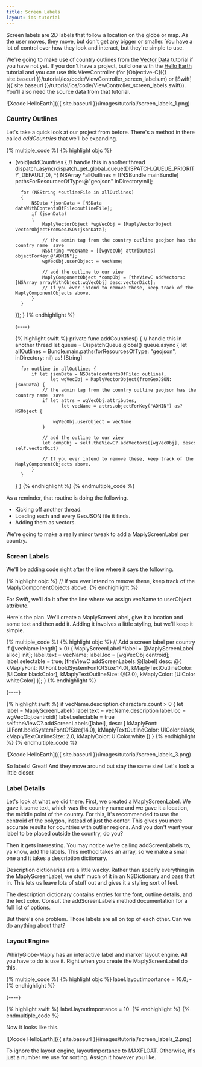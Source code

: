 ```yaml
---
title: Screen Labels
layout: ios-tutorial
---
```


Screen labels are 2D labels that follow a location on the globe or map.  As the user moves, they move, but don't get any bigger or smaller.  You have a lot of control over how they look and interact, but they're simple to use.

We're going to make use of country outlines from the [Vector Data](adding_vector_data.html) tutorial if you have not yet.  If you don't have a project, build one with the [Hello Earth](hello_earth.html) tutorial and you can use this ViewController (for [Objective-C]({{ site.baseurl }}/tutorial/ios/code/ViewController_screen_labels.m) or [Swift]({{ site.baseurl }}/tutorial/ios/code/ViewController_screen_labels.swift)).  You'll also need the source data from that tutorial.

![Xcode HelloEarth]({{ site.baseurl }}/images/tutorial/screen_labels_1.png)

### Country Outlines

Let's take a quick look at our project from before.  There's a method in there called _addCountries_ that we'll be expanding.

{% multiple_code %}
  {% highlight objc %}
- (void)addCountries
{
    // handle this in another thread
    dispatch_async(dispatch_get_global_queue(DISPATCH_QUEUE_PRIORITY_DEFAULT,0),
    ^{
        NSArray *allOutlines = [[NSBundle mainBundle] pathsForResourcesOfType:@"geojson" inDirectory:nil];

        for (NSString *outlineFile in allOutlines)
        {
            NSData *jsonData = [NSData dataWithContentsOfFile:outlineFile];
            if (jsonData)
            {
                MaplyVectorObject *wgVecObj = [MaplyVectorObject VectorObjectFromGeoJSON:jsonData];

                // the admin tag from the country outline geojson has the country name ­ save
                NSString *vecName = [[wgVecObj attributes] objectForKey:@"ADMIN"];
                wgVecObj.userObject = vecName;

                // add the outline to our view
                MaplyComponentObject *compObj = [theViewC addVectors:[NSArray arrayWithObject:wgVecObj] desc:vectorDict];
                // If you ever intend to remove these, keep track of the MaplyComponentObjects above.
            }
        }
    });
}
  {% endhighlight %}

  {----}

  {% highlight swift %}
private func addCountries() {
    // handle this in another thread
    let queue = DispatchQueue.global()
    queue.async {
        let allOutlines = Bundle.main.paths(forResourcesOfType: "geojson", inDirectory: nil) as! [String]

        for outline in allOutlines {
            if let jsonData = NSData(contentsOfFile: outline),
                   let wgVecObj = MaplyVectorObject(fromGeoJSON: jsonData) {
                // the admin tag from the country outline geojson has the country name ­ save
                if let attrs = wgVecObj.attributes,
                       let vecName = attrs.objectForKey("ADMIN") as? NSObject {

                    wgVecObj.userObject = vecName
                }

                // add the outline to our view
                let compObj = self.theViewC?.addVectors([wgVecObj], desc: self.vectorDict)

                // If you ever intend to remove these, keep track of the MaplyComponentObjects above.
            }
        }
    }
}
  {% endhighlight %}
{% endmultiple_code %}


As a reminder, that routine is doing the following.

- Kicking off another thread.
- Loading each and every GeoJSON file it finds.
- Adding them as vectors.

We're going to make a really minor tweak to add a MaplyScreenLabel per country.

### Screen Labels

We'll be adding code right after the line where it says the following.

{% highlight objc %}
­// If you ever intend to remove these, keep track of the MaplyComponentObjects above.
{% endhighlight %}

For Swift, we'll do it after the line where we assign vecName to userObject attribute.

Here's the plan.  We'll create a MaplyScreenLabel, give it a location and some text and then add it.  Adding it involves a little styling, but we'll keep it simple.

{% multiple_code %}
  {% highlight objc %}
// Add a screen label per country
if ([vecName length] > 0)
{
    MaplyScreenLabel *label = [[MaplyScreenLabel alloc] init];
    label.text = vecName;
    label.loc = [wgVecObj centroid];
    label.selectable = true;
    [theViewC addScreenLabels:@[label] desc:
        @{
            kMaplyFont: [UIFont boldSystemFontOfSize:14.0],
            kMaplyTextOutlineColor: [UIColor blackColor],
            kMaplyTextOutlineSize: @(2.0),
            kMaplyColor: [UIColor whiteColor]
        }];
}
  {% endhighlight %}

  {----}

  {% highlight swift %}
if vecName.description.characters.count > 0 {
    let label = MaplyScreenLabel()
    label.text = vecName.description
    label.loc = wgVecObj.centroid()
    label.selectable = true
    self.theViewC?.addScreenLabels([label],
        desc: [
            kMaplyFont: UIFont.boldSystemFontOfSize(14.0),
            kMaplyTextOutlineColor: UIColor.black,
            kMaplyTextOutlineSize: 2.0,
            kMaplyColor: UIColor.white
        ])
}
  {% endhighlight %}
{% endmultiple_code %}


![Xcode HelloEarth]({{ site.baseurl }}/images/tutorial/screen_labels_3.png)

So labels!  Great!  And they move around but stay the same size!  Let's look a little closer.

### Label Details

Let's look at what we did there.  First, we created a MaplyScreenLabel.  We gave it some text, which was the country name and we gave it a location, the middle point of the country.  For this, it's recommended to use the centroid of the polygon, instead of just the center. This gives you more accurate results for countries with outlier regions. And you don't want your label to be placed outside the country, do you?

Then it gets interesting. You may notice we're calling addScreenLabels to, ya know, add the labels.  This method takes an array, so we make a small one and it takes a description dictionary.

Description dictionaries are a little wacky.  Rather than specify everything in the MaplyScreenLabel, we stuff much of it in an NSDictionary and pass that in.  This lets us leave lots of stuff out and gives it a styling sort of feel.

The description dictionary contains entries for the font, outline details, and the text color.  Consult the addScreenLabels method documentation for a full list of options.

But there's one problem.  Those labels are all on top of each other.  Can we do anything about that?

### Layout Engine

WhirlyGlobe-Maply has an interactive label and marker layout engine.  All you have to do is use it.  Right when you create the MaplyScreenLabel do this.

{% multiple_code %}
  {% highlight objc %}
label.layoutImportance = 10.0;
­  {% endhighlight %}

  {----}

  {% highlight swift %}
label.layoutImportance = 10
­  {% endhighlight %}
{% endmultiple_code %}

Now it looks like this.

![Xcode HelloEarth]({{ site.baseurl }}/images/tutorial/screen_labels_2.png)

To ignore the layout engine, layoutImportance to MAXFLOAT.  Otherwise, it's just a number we use for sorting.  Assign it however you like.

